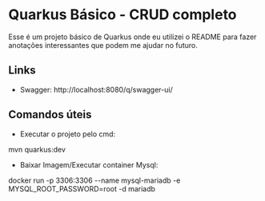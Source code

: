 # Quarkus Básico - CRUD completo

Esse é um projeto básico de Quarkus onde eu utilizei o README para fazer anotações interessantes que podem me ajudar no futuro.

## Links

- Swagger:
http://localhost:8080/q/swagger-ui/

## Comandos úteis

- Executar o projeto pelo cmd:

mvn quarkus:dev

- Baixar Imagem/Executar container Mysql:

docker run -p 3306:3306 --name mysql-mariadb -e MYSQL_ROOT_PASSWORD=root -d mariadb
